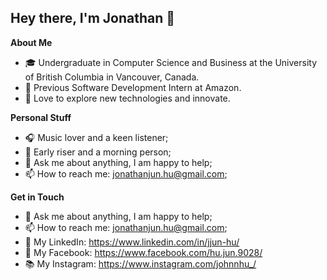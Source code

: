 <h2>Hey there, I'm Jonathan 👋</h2>

**About Me**

* 🎓 Undergraduate in Computer Science and Business at the University of British Columbia in Vancouver, Canada.<br />
* 🤖 Previous Software Development Intern at Amazon.<br />
* 🚀 Love to explore new technologies and innovate.<br />

**Personal Stuff**

* 🎧 Music lover and a keen listener;
* 🌅 Early riser and a morning person;
* 💬 Ask me about anything, I am happy to help;
* 📫 How to reach me: jonathanjun.hu@gmail.com;

**Get in Touch**

* 💬 Ask me about anything, I am happy to help;
* 📫 How to reach me: jonathanjun.hu@gmail.com;
* 💼 My LinkedIn: https://www.linkedin.com/in/jjun-hu/
* 🌱 My Facebook: https://www.facebook.com/hu.jun.9028/
* 📚 My Instagram: https://www.instagram.com/johnnhu_/
